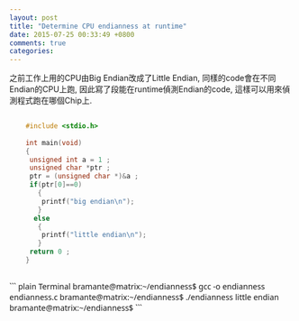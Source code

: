 ```yaml
---
layout: post
title: "Determine CPU endianness at runtime"
date: 2015-07-25 00:33:49 +0800
comments: true
categories: 
---
```


之前工作上用的CPU由Big Endian改成了Little Endian,
同樣的code會在不同Endian的CPU上跑,
因此寫了段能在runtime偵測Endian的code,
這樣可以用來偵測程式跑在哪個Chip上.

``` c endianness.c
	
	#include <stdio.h>
	
	int main(void)
	{
	 unsigned int a = 1 ;
	 unsigned char *ptr ;
	 ptr = (unsigned char *)&a ;
	 if(ptr[0]==0)
	   {
	    printf("big endian\n");	
	   }
	  else
	   {
	    printf("little endian\n");	
	   } 
	 return 0 ;
	}
	
```

<font face="sans">
``` plain Terminal
	bramante@matrix:~/endianness$ gcc -o endianness endianness.c
	bramante@matrix:~/endianness$ ./endianness
	little endian
	bramante@matrix:~/endianness$
```
</font>
